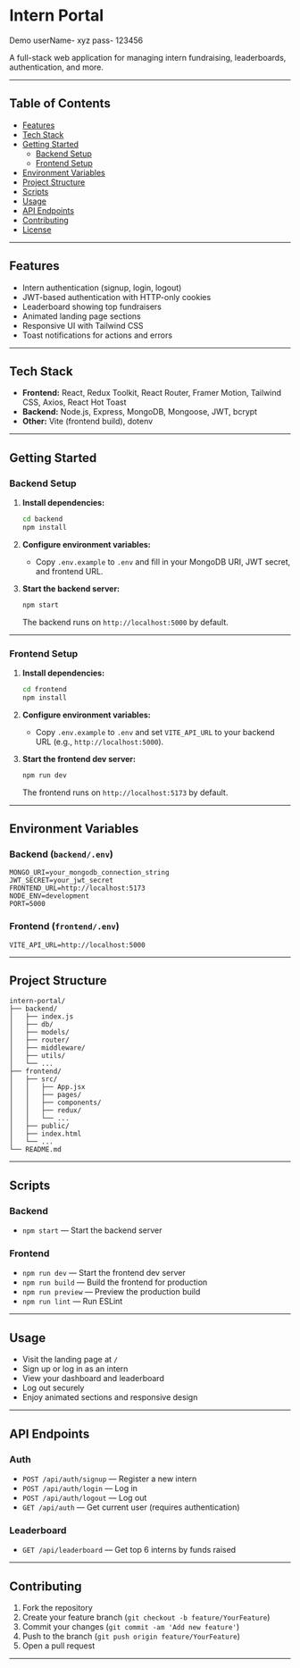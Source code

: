 # Intern Portal
Demo  userName- xyz pass- 123456

A full-stack web application for managing intern fundraising, leaderboards, authentication, and more.

---

## Table of Contents

- [Features](#features)
- [Tech Stack](#tech-stack)
- [Getting Started](#getting-started)
  - [Backend Setup](#backend-setup)
  - [Frontend Setup](#frontend-setup)
- [Environment Variables](#environment-variables)
- [Project Structure](#project-structure)
- [Scripts](#scripts)
- [Usage](#usage)
- [API Endpoints](#api-endpoints)
- [Contributing](#contributing)
- [License](#license)

---

## Features

- Intern authentication (signup, login, logout)
- JWT-based authentication with HTTP-only cookies
- Leaderboard showing top fundraisers
- Animated landing page sections
- Responsive UI with Tailwind CSS
- Toast notifications for actions and errors

---

## Tech Stack

- **Frontend:** React, Redux Toolkit, React Router, Framer Motion, Tailwind CSS, Axios, React Hot Toast
- **Backend:** Node.js, Express, MongoDB, Mongoose, JWT, bcrypt
- **Other:** Vite (frontend build), dotenv

---

## Getting Started

### Backend Setup

1. **Install dependencies:**
   ```sh
   cd backend
   npm install
   ```

2. **Configure environment variables:**
   - Copy `.env.example` to `.env` and fill in your MongoDB URI, JWT secret, and frontend URL.

3. **Start the backend server:**
   ```sh
   npm start
   ```
   The backend runs on `http://localhost:5000` by default.

---

### Frontend Setup

1. **Install dependencies:**
   ```sh
   cd frontend
   npm install
   ```

2. **Configure environment variables:**
   - Copy `.env.example` to `.env` and set `VITE_API_URL` to your backend URL (e.g., `http://localhost:5000`).

3. **Start the frontend dev server:**
   ```sh
   npm run dev
   ```
   The frontend runs on `http://localhost:5173` by default.

---

## Environment Variables

### Backend (`backend/.env`)
```
MONGO_URI=your_mongodb_connection_string
JWT_SECRET=your_jwt_secret
FRONTEND_URL=http://localhost:5173
NODE_ENV=development
PORT=5000
```

### Frontend (`frontend/.env`)
```
VITE_API_URL=http://localhost:5000
```

---

## Project Structure

```
intern-portal/
├── backend/
│   ├── index.js
│   ├── db/
│   ├── models/
│   ├── router/
│   ├── middleware/
│   ├── utils/
│   └── ...
├── frontend/
│   ├── src/
│   │   ├── App.jsx
│   │   ├── pages/
│   │   ├── components/
│   │   ├── redux/
│   │   └── ...
│   ├── public/
│   ├── index.html
│   └── ...
└── README.md
```

---

## Scripts

### Backend

- `npm start` — Start the backend server

### Frontend

- `npm run dev` — Start the frontend dev server
- `npm run build` — Build the frontend for production
- `npm run preview` — Preview the production build
- `npm run lint` — Run ESLint

---

## Usage

- Visit the landing page at `/`
- Sign up or log in as an intern
- View your dashboard and leaderboard
- Log out securely
- Enjoy animated sections and responsive design

---

## API Endpoints

### Auth

- `POST /api/auth/signup` — Register a new intern
- `POST /api/auth/login` — Log in
- `POST /api/auth/logout` — Log out
- `GET /api/auth` — Get current user (requires authentication)

### Leaderboard

- `GET /api/leaderboard` — Get top 6 interns by funds raised

---

## Contributing

1. Fork the repository
2. Create your feature branch (`git checkout -b feature/YourFeature`)
3. Commit your changes (`git commit -am 'Add new feature'`)
4. Push to the branch (`git push origin feature/YourFeature`)
5. Open a pull request

---


